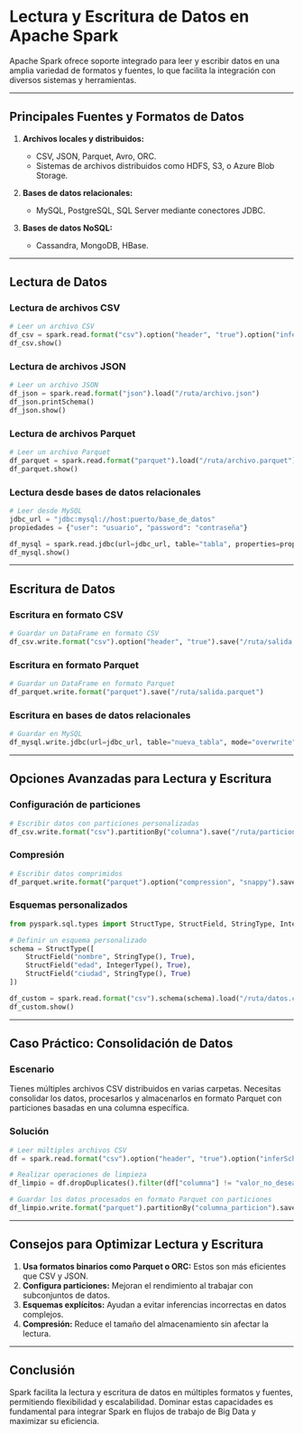 # Lectura y Escritura de Datos en Apache Spark

Apache Spark ofrece soporte integrado para leer y escribir datos en una amplia variedad de formatos y fuentes, lo que facilita la integración con diversos sistemas y herramientas.

---

## Principales Fuentes y Formatos de Datos

1. **Archivos locales y distribuidos:**

   - CSV, JSON, Parquet, Avro, ORC.
   - Sistemas de archivos distribuidos como HDFS, S3, o Azure Blob Storage.
2. **Bases de datos relacionales:**

   - MySQL, PostgreSQL, SQL Server mediante conectores JDBC.
3. **Bases de datos NoSQL:**

   - Cassandra, MongoDB, HBase.

---

## Lectura de Datos

### Lectura de archivos CSV

```python
# Leer un archivo CSV
df_csv = spark.read.format("csv").option("header", "true").option("inferSchema", "true").load("/ruta/archivo.csv")
df_csv.show()
```

### Lectura de archivos JSON

```python
# Leer un archivo JSON
df_json = spark.read.format("json").load("/ruta/archivo.json")
df_json.printSchema()
df_json.show()
```

### Lectura de archivos Parquet

```python
# Leer un archivo Parquet
df_parquet = spark.read.format("parquet").load("/ruta/archivo.parquet")
df_parquet.show()
```

### Lectura desde bases de datos relacionales

```python
# Leer desde MySQL
jdbc_url = "jdbc:mysql://host:puerto/base_de_datos"
propiedades = {"user": "usuario", "password": "contraseña"}

df_mysql = spark.read.jdbc(url=jdbc_url, table="tabla", properties=propiedades)
df_mysql.show()
```

---

## Escritura de Datos

### Escritura en formato CSV

```python
# Guardar un DataFrame en formato CSV
df_csv.write.format("csv").option("header", "true").save("/ruta/salida.csv")
```

### Escritura en formato Parquet

```python
# Guardar un DataFrame en formato Parquet
df_parquet.write.format("parquet").save("/ruta/salida.parquet")
```

### Escritura en bases de datos relacionales

```python
# Guardar en MySQL
df_mysql.write.jdbc(url=jdbc_url, table="nueva_tabla", mode="overwrite", properties=propiedades)
```

---

## Opciones Avanzadas para Lectura y Escritura

### Configuración de particiones

```python
# Escribir datos con particiones personalizadas
df_csv.write.format("csv").partitionBy("columna").save("/ruta/particionado")
```

### Compresión

```python
# Escribir datos comprimidos
df_parquet.write.format("parquet").option("compression", "snappy").save("/ruta/comprimido")
```

### Esquemas personalizados

```python
from pyspark.sql.types import StructType, StructField, StringType, IntegerType

# Definir un esquema personalizado
schema = StructType([
    StructField("nombre", StringType(), True),
    StructField("edad", IntegerType(), True),
    StructField("ciudad", StringType(), True)
])

df_custom = spark.read.format("csv").schema(schema).load("/ruta/datos.csv")
df_custom.show()
```

---

## Caso Práctico: Consolidación de Datos

### Escenario

Tienes múltiples archivos CSV distribuidos en varias carpetas. Necesitas consolidar los datos, procesarlos y almacenarlos en formato Parquet con particiones basadas en una columna específica.

### Solución

```python
# Leer múltiples archivos CSV
df = spark.read.format("csv").option("header", "true").option("inferSchema", "true").load("/ruta/csv/*")

# Realizar operaciones de limpieza
df_limpio = df.dropDuplicates().filter(df["columna"] != "valor_no_deseado")

# Guardar los datos procesados en formato Parquet con particiones
df_limpio.write.format("parquet").partitionBy("columna_particion").save("/ruta/salida_parquet")
```

---

## Consejos para Optimizar Lectura y Escritura

1. **Usa formatos binarios como Parquet o ORC:** Estos son más eficientes que CSV y JSON.
2. **Configura particiones:** Mejoran el rendimiento al trabajar con subconjuntos de datos.
3. **Esquemas explícitos:** Ayudan a evitar inferencias incorrectas en datos complejos.
4. **Compresión:** Reduce el tamaño del almacenamiento sin afectar la lectura.

---

## Conclusión

Spark facilita la lectura y escritura de datos en múltiples formatos y fuentes, permitiendo flexibilidad y escalabilidad. Dominar estas capacidades es fundamental para integrar Spark en flujos de trabajo de Big Data y maximizar su eficiencia.

```
